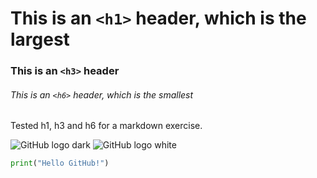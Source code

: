 # This is an `<h1>` header, which is the largest

### This is an `<h3>` header

###### This is an `<h6>` header, which is the smallest

Tested h1, h3 and h6 for a markdown exercise.

![GitHub logo dark](https://github.com/user-attachments/assets/4f83d837-cd58-40a9-adcd-3ea521d545c1)
![GitHub logo white](https://github.com/user-attachments/assets/42f6db20-8a3f-4a00-9833-d2ea5b12b415)

~~~ python
print("Hello GitHub!")
~~~

